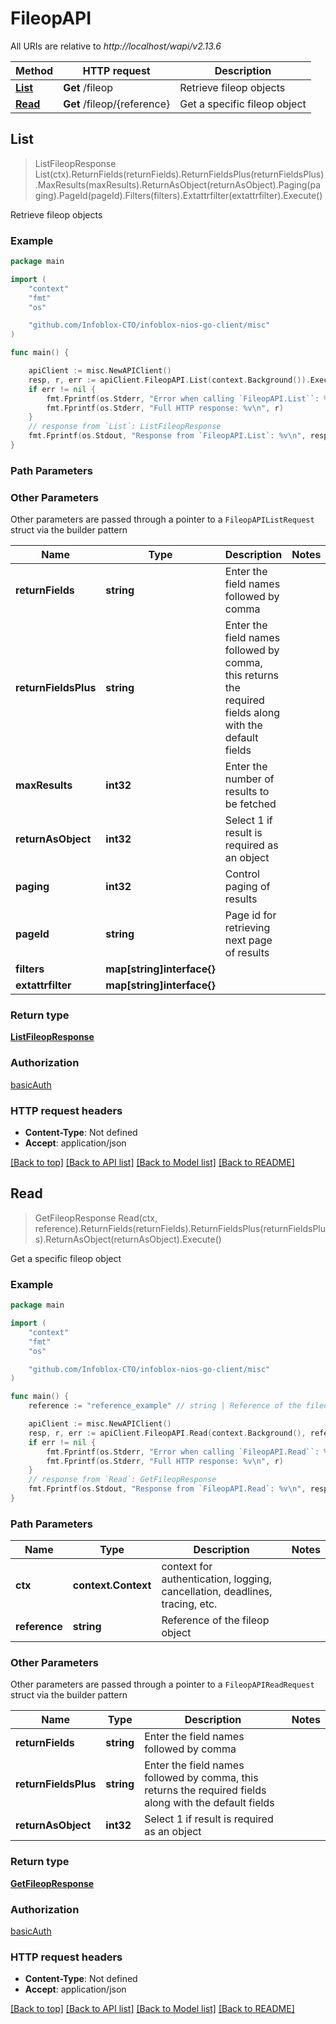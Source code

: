 # FileopAPI

All URIs are relative to *http://localhost/wapi/v2.13.6*

Method | HTTP request | Description
------------- | ------------- | -------------
[**List**](FileopAPI.md#List) | **Get** /fileop | Retrieve fileop objects
[**Read**](FileopAPI.md#Read) | **Get** /fileop/{reference} | Get a specific fileop object



## List

> ListFileopResponse List(ctx).ReturnFields(returnFields).ReturnFieldsPlus(returnFieldsPlus).MaxResults(maxResults).ReturnAsObject(returnAsObject).Paging(paging).PageId(pageId).Filters(filters).Extattrfilter(extattrfilter).Execute()

Retrieve fileop objects



### Example

```go
package main

import (
	"context"
	"fmt"
	"os"

	"github.com/Infoblox-CTO/infoblox-nios-go-client/misc"
)

func main() {

	apiClient := misc.NewAPIClient()
	resp, r, err := apiClient.FileopAPI.List(context.Background()).Execute()
	if err != nil {
		fmt.Fprintf(os.Stderr, "Error when calling `FileopAPI.List``: %v\n", err)
		fmt.Fprintf(os.Stderr, "Full HTTP response: %v\n", r)
	}
	// response from `List`: ListFileopResponse
	fmt.Fprintf(os.Stdout, "Response from `FileopAPI.List`: %v\n", resp)
}
```

### Path Parameters



### Other Parameters

Other parameters are passed through a pointer to a `FileopAPIListRequest` struct via the builder pattern


Name | Type | Description  | Notes
------------- | ------------- | ------------- | -------------
**returnFields** | **string** | Enter the field names followed by comma | 
**returnFieldsPlus** | **string** | Enter the field names followed by comma, this returns the required fields along with the default fields | 
**maxResults** | **int32** | Enter the number of results to be fetched | 
**returnAsObject** | **int32** | Select 1 if result is required as an object | 
**paging** | **int32** | Control paging of results | 
**pageId** | **string** | Page id for retrieving next page of results | 
**filters** | **map[string]interface{}** |  | 
**extattrfilter** | **map[string]interface{}** |  | 

### Return type

[**ListFileopResponse**](ListFileopResponse.md)

### Authorization

[basicAuth](../README.md#basicAuth)

### HTTP request headers

- **Content-Type**: Not defined
- **Accept**: application/json

[[Back to top]](#) [[Back to API list]](../README.md#documentation-for-api-endpoints)
[[Back to Model list]](../README.md#documentation-for-models)
[[Back to README]](../README.md)


## Read

> GetFileopResponse Read(ctx, reference).ReturnFields(returnFields).ReturnFieldsPlus(returnFieldsPlus).ReturnAsObject(returnAsObject).Execute()

Get a specific fileop object



### Example

```go
package main

import (
	"context"
	"fmt"
	"os"

	"github.com/Infoblox-CTO/infoblox-nios-go-client/misc"
)

func main() {
	reference := "reference_example" // string | Reference of the fileop object

	apiClient := misc.NewAPIClient()
	resp, r, err := apiClient.FileopAPI.Read(context.Background(), reference).Execute()
	if err != nil {
		fmt.Fprintf(os.Stderr, "Error when calling `FileopAPI.Read``: %v\n", err)
		fmt.Fprintf(os.Stderr, "Full HTTP response: %v\n", r)
	}
	// response from `Read`: GetFileopResponse
	fmt.Fprintf(os.Stdout, "Response from `FileopAPI.Read`: %v\n", resp)
}
```

### Path Parameters


Name | Type | Description  | Notes
------------- | ------------- | ------------- | -------------
**ctx** | **context.Context** | context for authentication, logging, cancellation, deadlines, tracing, etc.
**reference** | **string** | Reference of the fileop object | 

### Other Parameters

Other parameters are passed through a pointer to a `FileopAPIReadRequest` struct via the builder pattern


Name | Type | Description  | Notes
------------- | ------------- | ------------- | -------------
**returnFields** | **string** | Enter the field names followed by comma | 
**returnFieldsPlus** | **string** | Enter the field names followed by comma, this returns the required fields along with the default fields | 
**returnAsObject** | **int32** | Select 1 if result is required as an object | 

### Return type

[**GetFileopResponse**](GetFileopResponse.md)

### Authorization

[basicAuth](../README.md#basicAuth)

### HTTP request headers

- **Content-Type**: Not defined
- **Accept**: application/json

[[Back to top]](#) [[Back to API list]](../README.md#documentation-for-api-endpoints)
[[Back to Model list]](../README.md#documentation-for-models)
[[Back to README]](../README.md)

